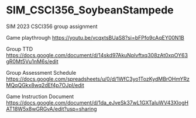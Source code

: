 # SIM_CSCI356_SoybeanStampede
 SIM 2023 CSCI356 group assignment

Game playthrough https://youtu.be/vcqxtsBUaS8?si=bFPfo9cAqEY00N1B

Group TTD
https://docs.google.com/document/d/14skd97AkuNplvftxq308zAt0xpOY63gR0Mt5Vu1nM6s/edit

Group Assessment Schedule
https://docs.google.com/spreadsheets/u/0/d/1WfC3yo1TozKydMBrOHmYRzMQqQGkx8wq2dEf4p7OJpI/edit

Game Instruction Document
https://docs.google.com/document/d/1da_eJveSk37wL1GXTaluWV43XIogHAT18W5x8wGRGvA/edit?usp=sharing
